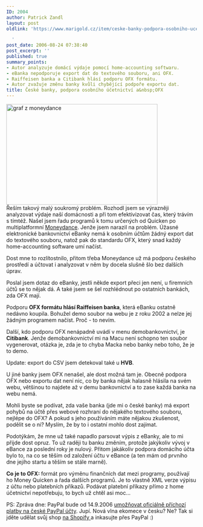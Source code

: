 ```yaml
---
ID: 2004
author: Patrick Zandl
layout: post
oldlink: 'https://www.marigold.cz/item/ceske-banky-podpora-osobniho-ucetnictvi-a-ofx

  '
post_date: 2006-08-24 07:38:40
post_excerpt: ''
published: true
summary_points:
- Autor analyzuje domácí výdaje pomocí home-accounting softwaru.
- eBanka nepodporuje export dat do textového souboru, ani OFX.
- Raiffeisen banka a Citibank hlásí podporu OFX formátu.
- Autor zvažuje změnu banky kvůli chybějící podpoře exportu dat.
title: České banky, podpora osobního účetnictví a&nbsp;OFX
---
```


<div class="rightbox"><img src="/wp-content/uploads/20060824-small_expenses_graph.gif" alt="graf z moneydance" width="400" height="267" /></div>Řeším takový malý soukromý problém. Rozhodl jsem se výrazněji analyzovat výdaje naší domácnosti a při tom efektivizovat čas, který trávím s tímtéž. Našel jsem řadu programů k tomu určených od Quicken po multiplatformní <a href="http://moneydance.com/">Moneydance</a>. Jenže jsem narazil na problém. Úžasné elektronické bankovnictví eBanky nemá k osobním účtům žádný export dat do textového souboru, natož pak do standardu OFX, který snad každý home-accounting software umí načíst.</p>

<p>Dost mne to rozlítostnilo, přitom třeba Moneydance už má podporu českého prostředí a účtovat i analyzovat v něm by docela slušně šlo bez dalších úprav. </p>

<p>Poslal jsem dotaz do eBanky, jestli někde export přeci jen není, u firemních účtů se to nějak dá. A také jsem se šel rozhlédnout po ostatních bankách, zda OFX mají. </p>

<p>Podporu <strong>OFX formátu hlásí Raiffeisen banka</strong>, která eBanku ostatně nedávno koupila. Bohužel demo soubor na webu je z roku 2002 a nelze jej žádným programem načíst. Proč - to nevím. </p>

<p>Další, kdo podporu OFX nenápadně uvádí v menu demobankovnictví, je <strong>Citibank</strong>. Jenže demobankovnictví mi na Macu není schopno ten soubor vygenerovat, otázka je, zda je to chyba Macka nebo banky nebo toho, že je to demo. </p>

<p>Update: export do CSV jsem detekoval také u <strong>HVB</strong>.</p>

<p>U jiné banky jsem OFX nenašel, ale dost možná tam je. Obecně podpora OFX nebo exportu dat není nic, co by banka nějak halasně hlásila na svém webu, většinou to najdete až v demu bankovnictví a to zase každá banka na webu nemá. </p>

<p>Mohli byste se podívat, zda vaše banka (jde mi o české banky) má export pohybů na účtě přes webové rozhraní do nějakého textového souboru, nejlépe do OFX? A pokud s jeho používáním máte nějakou zkušenost, podělit se o ni? Myslím, že by to i ostatní mohlo dost zajímat. </p>

<p>Podotýkám, že mne už také napadlo parsovat výpis z eBanky, ale to mi přijde dost opruz. To už raději tu banku změním, protože jakýkoliv vývoj v eBance za poslední roky je nulový. Přitom jakákoliv podpora domácího účta bylo to, na co se těším od založení účtu v eBance (a ten mám od prvního dne jejího startu a těším se stále marně).</p>

<p><strong>Co je to OFX: </strong>formát pro výměnu finančních dat mezi programy, používají ho Money Quicken a řada dalších programů. Je to vlastně XML verze výpisu z účtu nebo platebních příkazů. Podávat platební příkazy přímo z home účetnictví nepotřebuju, to bych už chtěl asi moc...
</p>

PS: Zpráva dne: PayPal bude od 14.9.2006 <a href="http://www.finexpert.cz/default.aspx?server=1&amp;section=3&amp;article=17412">umožňovat oficiálně příchozí platby na české PayPal účty</a>. Jupí. Nová vlna ekomece v česku? Ne? Tak si jděte udělat svůj shop <a href="http://shopify.com/">na Shopify </a>a inkasujte přes PayPal :)
</p>